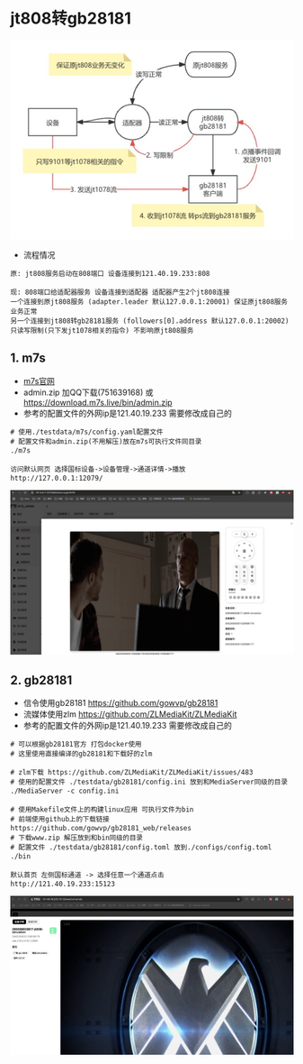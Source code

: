 # jt808转gb28181

![流程](./testdata/jt808-to-gb28181.jpg)

- 流程情况

```
原: jt808服务启动在808端口 设备连接到121.40.19.233:808

现: 808端口给适配器服务 设备连接到适配器 适配器产生2个jt808连接
一个连接到原jt808服务 (adapter.leader 默认127.0.0.1:20001) 保证原jt808服务业务正常
另一个连接到jt808转gb28181服务 (followers[0].address 默认127.0.0.1:20002)
只读写限制(只下发jt1078相关的指令) 不影响原jt808服务
```

<h2 id="m7s"> 1. m7s </h2>

- [m7s官网](https://monibuca.com/)
- admin.zip 加QQ下载(751639168) 或 https://download.m7s.live/bin/admin.zip
- 参考的配置文件的外网ip是121.40.19.233 需要修改成自己的

```
# 使用./testdata/m7s/config.yaml配置文件
# 配置文件和admin.zip(不用解压)放在m7s可执行文件同目录
./m7s

访问默认网页 选择国标设备->设备管理->通道详情->播放
http://127.0.0.1:12079/
```
![m7s-play](./testdata/m7s/m7s-play.jpg)

<h2 id="gb28181"> 2. gb28181 </h2>

- 信令使用gb28181 https://github.com/gowvp/gb28181
- 流媒体使用zlm https://github.com/ZLMediaKit/ZLMediaKit
- 参考的配置文件的外网ip是121.40.19.233 需要修改成自己的

```
# 可以根据gb28181官方 打包docker使用
# 这里使用直接编译的gb28181和下载好的zlm

# zlm下载 https://github.com/ZLMediaKit/ZLMediaKit/issues/483
# 使用的配置文件 ./testdata/gb28181/config.ini 放到和MediaServer同级的目录
./MediaServer -c config.ini

# 使用Makefile文件上的构建linux应用 可执行文件为bin
# 前端使用github上的下载链接 https://github.com/gowvp/gb28181_web/releases
# 下载www.zip 解压放到和bin同级的目录
# 配置文件 ./testdata/gb28181/config.toml 放到./configs/config.toml
./bin

默认首页 左侧国标通道 -> 选择任意一个通道点击
http://121.40.19.233:15123
```
![zlm-play](./testdata/gb28181/zlm-play.jpg)
